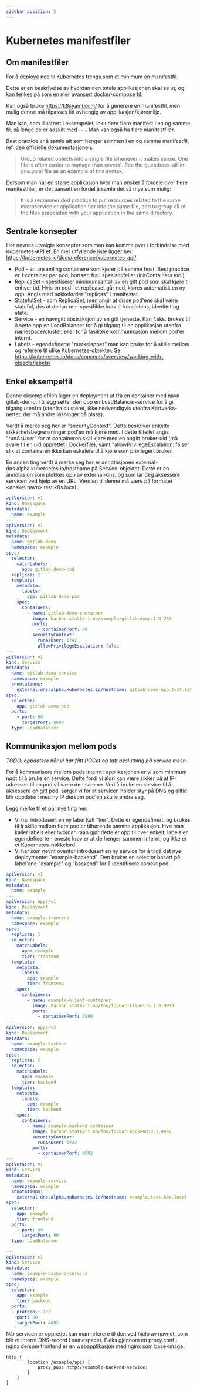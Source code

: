 ```yaml
---
sidebar_position: 5
---
```


# Kubernetes manifestfiler

## Om manifestfiler


For å deploye noe til Kubernetes trengs som et minimum en manifestfil.

Dette er en beskrivelse av hvordan den totale applikasjonen skal se ut, og kan
tenkes på som en mer avansert docker-compose fil.

Kan også bruke https://k8syaml.com/ for å generere en manifestfil, men mulig
denne må tilpasses litt avhengig av applikasjon/kjøremiljø.


Man kan, som illustrert i eksempelet, inkludere flere manifest i en og samme
fil, så lenge de er adskilt med ---. Man kan også ha flere manifestfiler.

Best practice er å samle alt som henger sammen i en og samme manifestfil, ref.
den offisielle dokumentasjonen:

> Group related objects into a single file whenever it makes sense. One file is
> often easier to manage than several. See the guestbook-all-in-one.yaml file as
> an example of this syntax.

Dersom man har en større applikasjon hvor man ønsker å fordele over flere
manifestfiler, er det uansett en fordel å samle det så mye som mulig:

> It is a recommended practice to put resources related to the same microservice
> or application tier into the same file, and to group all of the files
> associated with your application in the same directory.

## Sentrale konsepter

Her nevnes utvalgte konsepter som man kan komme over i forbindelse med
Kubernetes-API'et. En mer utfyllende liste ligger her:
https://kubernetes.io/docs/reference/kubernetes-api/

- Pod - en ansamling containere som kjører på samme host. Best practice er
  1 container per pod, bortsett fra i spesialtilfeller (initContainers etc.)
- ReplicaSet - spesifiserer minimumsantall av en gitt pod som skal kjøre til
  enhver tid. Hvis en pod i et replicaset går ned, kjøres automatisk en ny opp.
  Angis med nøkkelordet "replicas" i manifestet
- StatefulSet - som ReplicaSet, men angir at disse pod'ene skal være stateful,
  dvs at de har mer spesifikke krav til konsistens, identitet og state.
- Service - en navngitt abstraksjon av en gitt tjeneste. Kan f.eks. brukes til
  å sette opp en LoadBalancer for å gi tilgang til en applikasjon utenfra
  namespace/cluster, eller for å fasilitere kommunikasjon mellom pod'er internt.
- Labels - egendefinerte "merkelapper" man kan bruke for å skille mellom og
  referere til ulike Kubernetes-objekter. Se
  https://kubernetes.io/docs/concepts/overview/working-with-objects/labels/

## Enkel eksempelfil

Denne eksemplefilen lager en deployment ut fra en container med navn
gitlab-demo. I tillegg setter den opp en LoadBalancer-service for å gi tilgang
utenfra (utenfra clusteret, ikke nødvendigvis utenfra Kartverks-nettet, der må
andre løsninger på plass).


Verdt å merke seg her er "securityContext". Dette beskriver enkelte
sikkerhetsbegrensninger pod'en må kjøre med. I dette tilfellet angis "runAsUser"
for at containeren skal kjøre med en angitt bruker-uid (må svare til en uid
  opprettet i Dockerfile), samt "allowPrivilegeEscalation: false" slik at
  containeren ikke kan eskalere til å kjøre som privilegert bruker.

En annen ting verdt å merke seg her er annotasjonen
external-dns.alpha.kubernetes.io/hostname på Service-objektet. Dette er en
annotasjon som plukkes opp av external-dns, og som lar deg aksessere servicen
ved hjelp av en URL. Verdien til denne må være på formatet <ønsket
navn>.test.k8s.local .

```yaml
apiVersion: v1
kind: Namespace
metadata:
  name: example
---
apiVersion: v1
kind: Deployment
metadata:
  name: gitlab-demo
  namespace: example
spec:
  selector:
    matchLabels:
      app: gitlab-demo-pod
  replicas: 1
  template:
    metadata:
      labels:
        app: gitlab-demo-pod
    spec:
      containers:
        - name: gitlab-demo-container
          image: harbor.statkart.no/example/gitlab-demo:1.0.262
          ports:
            - containerPort: 80
          securityContext:
            runAsUser: 1242
            allowPrivilegeEscalation: false
---
apiVersion: v1
kind: Service
metadata:
  name: gitlab-demo-service
  namespace: example
  annotations:
    external-dns.alpha.kubernetes.io/hostname: gitlab-demo-app.test.k8s.local # to access the service, specify the URL you would like here on the format <name>.test.k8s.local
spec:
  selector:
    app: gitlab-demo-pod
  ports:
    - port: 80
      targetPort: 8080
  type: LoadBalancer
```

## Kommunikasjon mellom pods

_TODO: oppdatere når vi har fått POCet og tatt beslutning på service mesh._

For å kommunisere mellom pods internt i applikasjonen er vi som minimum nødt til å bruke en service. Dette fordi vi aldri kan være sikker på at IP-adressen til en pod vil være den samme. Ved å bruke en service til å aksessere en gitt pod, sørger vi for at servicen holder styr på DNS og alltid blir oppdatert med ny IP dersom pod'en skulle endre seg.

Legg merke til et par nye ting her:

- Vi har introdusert en ny label kalt "tier". Dette er egendefinert, og brukes til å skille mellom flere pod'er tilhørende samme applikasjon. Hva man kaller labels eller hvordan man gjør dette er opp til hver enkelt, labels er egendefinerte - eneste krav er at de henger sammen internt, og ikke er et Kubernetes-nøkkelord
- Vi har som nevnt ovenfor introdusert en ny service for å tilgå det nye deploymentet "example-backend". Den bruker en selector basert på label'ene "example" og "backend" for å identifisere korrekt pod.

```yaml
apiVersion: v1
kind: Namespace
metadata:
  name: example
---
apiVersion: apps/v1
kind: Deployment
metadata:
  name: example-frontend
  namespace: example
spec:
  replicas: 1
  selector:
    matchLabels:
      app: example
      tier: frontend
  template:
    metadata:
      labels:
        app: example
        tier: frontend
    spec:
      containers:
        - name: example-klient-container
          image: harbor.statkart.no/foo/foobar-klient:0.1.0.9999
          ports:
            - containerPort: 8080
---
apiVersion: apps/v1
kind: Deployment
metadata:
  name: example-backend
  namespace: example
spec:
  replicas: 1
  selector:
    matchLabels:
      app: example
      tier: backend
  template:
    metadata:
      labels:
        app: example
        tier: backend
    spec:
      containers:
        - name: example-backend-container
          image: harbor.statkart.no/foo/foobar-backend:0.1.9999
          securityContext:
            runAsUser: 1242
          ports:
            - containerPort: 8082
---
apiVersion: v1
kind: Service
metadata:
  name: example-service
  namespace: example
  annotations:
    external-dns.alpha.kubernetes.io/hostname: example.test.k8s.local
spec:
  selector:
    app: example
    tier: frontend
  ports:
    - port: 80
      targetPort: 80
  type: LoadBalancer

---
apiVersion: v1
kind: Service
metadata:
  name: example-backend-service
  namespace: example
spec:
  selector:
    app: example
    tier: backend
  ports:
  - protocol: TCP
    port: 80
    targetPort: 8082
```


Når servicen er opprettet kan man referere til den ved hjelp av navnet, som blir et internt DNS-record i namespacet. F.eks gjennom en proxy.conf i nginx dersom frontend er en webapplikasjon med nginx som base-image:
```
http {
        location /example/api/ {
            proxy_pass http://example-backend-service;
        }
    }
}
```
